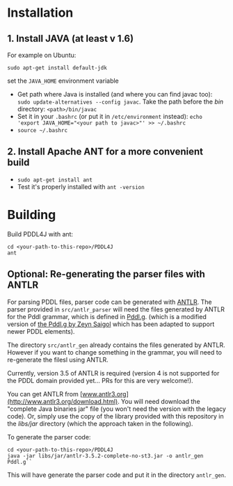 # Installation

## 1. Install JAVA (at least v 1.6)

For example on Ubuntu:

``sudo apt-get install default-jdk``

set the ``JAVA_HOME`` environment variable

- Get path where Java is installed (and where you can find javac too): ``sudo update-alternatives --config javac``. Take the path before the *bin* directory: ``<path>/bin/javac``
- Set it in your ``.bashrc`` (or put it in ``/etc/environment`` instead): ``echo 'export JAVA_HOME="<your path to javac>"' >> ~/.bashrc``
- ``source ~/.bashrc``

## 2. Install Apache ANT for a more convenient build

- ``sudo apt-get install ant``
- Test it's properly installed with ``ant -version``

# Building

Build PDDL4J with ant:

```
cd <your-path-to-this-repo>/PDDL4J
ant
```


## Optional: Re-generating the parser files with ANTLR

For parsing PDDL files, parser code can be generated
with [ANTLR](https://github.com/antlr/).
The parser provided in ``src/antlr_parser`` will need the files generated by ANTLR for
the Pddl grammar, which is defined in [Pddl.g](Pddl.g).
(which is a modified version of
[the Pddl.g by Zeyn Saigol](https://github.com/antlr/grammars-v3/blob/master/pddl/Pddl.g)
which has been adapted to support newer PDDL elements).

The directory ``src/antlr_gen`` already contains the files generated
by ANTLR. However if you want to change something in the grammar, you will need
to re-generate the filesl using ANTLR.

Currently, version 3.5 of ANTLR is required
(version 4 is not supported for the PDDL domain provided yet... PRs for this are very welcome!).

You can get ANTLR from [www.antlr3.org](http://www.antlr3.org/download.html).
You will need download the "complete Java binaries jar" file
(you won't need the version with the legacy code).
Or, simply use the copy of the library provided with this repository
in the *libs/jar* directory (which the approach taken in the following).


To generate the parser code:

```
cd <your-path-to-this-repo>/PDDL4J
java -jar libs/jar/antlr-3.5.2-complete-no-st3.jar -o antlr_gen Pddl.g``
```

This will have generate the parser code and put it in the directory ``antlr_gen``.
